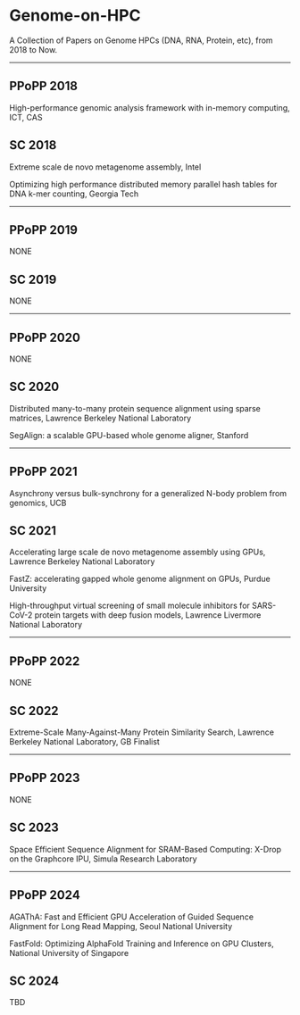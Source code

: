 # Genome-on-HPC
A Collection of Papers on Genome HPCs (DNA, RNA, Protein, etc), from 2018 to Now.

---

## PPoPP 2018
High-performance genomic analysis framework with in-memory computing, ICT, CAS

## SC 2018
Extreme scale de novo metagenome assembly, Intel

Optimizing high performance distributed memory parallel hash tables for DNA k-mer counting, Georgia Tech

---

## PPoPP 2019
NONE

## SC 2019
NONE

---

## PPoPP 2020
NONE

## SC 2020
Distributed many-to-many protein sequence alignment using sparse matrices, Lawrence Berkeley National Laboratory

SegAlign: a scalable GPU-based whole genome aligner, Stanford

---

## PPoPP 2021
Asynchrony versus bulk-synchrony for a generalized N-body problem from genomics, UCB

## SC 2021
Accelerating large scale de novo metagenome assembly using GPUs, Lawrence Berkeley National Laboratory

FastZ: accelerating gapped whole genome alignment on GPUs, Purdue University

High-throughput virtual screening of small molecule inhibitors for SARS-CoV-2 protein targets with deep fusion models, Lawrence Livermore National Laboratory

---

## PPoPP 2022
NONE

## SC 2022
Extreme-Scale Many-Against-Many Protein Similarity Search, Lawrence Berkeley National Laboratory, GB Finalist

---

## PPoPP 2023
NONE

## SC 2023
Space Efficient Sequence Alignment for SRAM-Based Computing: X-Drop on the Graphcore IPU, Simula Research Laboratory

---

## PPoPP 2024
AGAThA: Fast and Efficient GPU Acceleration of Guided Sequence Alignment for Long Read Mapping, Seoul National University

FastFold: Optimizing AlphaFold Training and Inference on GPU Clusters, National University of Singapore

## SC 2024
TBD
